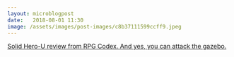 ```yaml
---
layout: microblogpost
date:   2018-08-01 11:30
image: /assets/images/post-images/c8b37111599ccff9.jpeg
---
```


<a href="http://www.rpgcodex.net/content.php?id=10959">Solid Hero-U review from RPG Codex. And yes, you can attack the gazebo. </a>